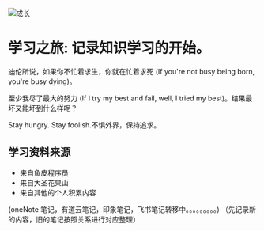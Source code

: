 ![成长](/images/home.png)


# 学习之旅: 记录知识学习的开始。
迪伦所说，如果你不忙着求生，你就在忙着求死 (If you're not busy being born, you're busy dying)。


至少我尽了最大的努力 (If I try my best and fail, well, I tried my best)。结果最坏又能坏到什么样呢？

Stay hungry. Stay foolish.不惧外界，保持追求。


## 学习资料来源
- 来自鱼皮程序员
- 来自大圣花果山
- 来自其他的个人积累内容

(oneNote 笔记，有道云笔记，印象笔记，飞书笔记转移中。。。。。。。。。)
（先记录新的内容，旧的笔记按照关系进行对应整理）
